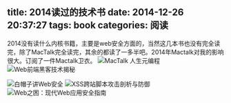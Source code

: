 ﻿title: 2014读过的技术书
date: 2014-12-26 20:37:27
tags: book
categories: 阅读
---

2014没有读什么内核书籍，主要是web安全方面的，当然这几本书也没有完全读完，除了MacTalk完全读完，其余的都读了一多半吧。2014年Mactalk对我的影响很大。订阅了一件Mactalk卫衣。
![MacTalk 人生元编程](http://img11.360buyimg.com/n1/g15/M06/08/01/rBEhWVMMbhoIAAAAAAIzD5SccBkAAJB1ALrQu0AAjMn779.jpg)
![Web前端黑客技术揭秘](http://img10.360buyimg.com/n1/g15/M04/1E/0F/rBEhWVK5LKUIAAAAAAH5maKSBlIAAHKWAC0A-sAAfmx883.jpg)
<!-- more -->
![白帽子讲Web安全 ](http://img11.360buyimg.com/n1/jfs/t187/134/2611863303/2011089/ab35de3d/53d5f992N49a605e1.jpg)
![XSS跨站脚本攻击剖析与防御](http://img10.360buyimg.com/n1/g15/M01/16/1C/rBEhWFKLGfQIAAAAAAR9URNPyqMAAFrUgE4ZGMABH1p783.jpg)
![Web之困：现代Web应用安全指南](http://img10.360buyimg.com/n1/g15/M07/12/05/rBEhWlJuHvoIAAAAAAzUxTDF6OIAAErpwGW2gkADNTd959.jpg)
